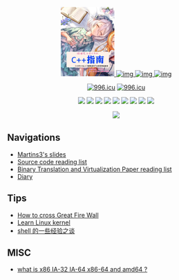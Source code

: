 <p align="center">
  <a href="https://github.com/Martins3">
    <img alt="img" src="./img/ma.png" height="160" />
    <img alt="img" src="https://raw.githubusercontent.com/shuveb/io_uring-by-example/master/public/tux.png" height="160" />
    <img alt="img" src="https://styles.redditmedia.com/t5_2ykcc/styles/image_widget_pifwg495jvr41.png" height="160" />
    <img alt="img" src="https://pbs.twimg.com/media/EssDxqSXYAEDdvP?format=jpg&name=small" height="160" />
  </a>
  <p align="center">
    <a href="https://996.icu"><img src="https://img.shields.io/badge/link-996.icu-red.svg" alt="996.icu" /></a>
    <a href="https://spacevim.org/"><img src="https://spacevim.org/img/build-with-SpaceVim.svg" alt="996.icu" /></a>
  </p>
  <p align="center">
      <img src="https://img.shields.io/badge/OS-Linux-informational?style=flat&logo=linux&logoColor=white&color=2bbc8a" />
      <img src="https://img.shields.io/badge/Editor-NeoVIM-informational?style=flat&logo=vim&logoColor=white&color=2bbc8a" />
      <img src="https://img.shields.io/badge/Shell-Zsh-informational?style=flat&logo=gnu-bash&logoColor=white&color=2bbc8a" />
      <img src="https://img.shields.io/badge/Tools-Git-informational?style=flat&logo=git&logoColor=white&color=2bbc8a" />
      <img src="https://img.shields.io/badge/Code-Python-informational?style=flat&logo=python&logoColor=white&color=2bbc8a" />
      <img src="https://img.shields.io/badge/Code-Golang-informational?style=flat&logo=go&logoColor=white&color=2bbc8a" />
      <img src="https://img.shields.io/badge/Code-Cpp-informational?style=flat&logoColor=white&color=2bbc8a" />
      <img src="https://img.shields.io/badge/Code-C-informational?style=flat&logoColor=white&color=2bbc8a" />
      <img src="https://img.shields.io/badge/Code-Rust-informational?style=flat&logoColor=white&color=2bbc8a" />
  </p>
  <p align="center">
      <img src="https://github-readme-stats.vercel.app/api?username=Martins3" />
  </p>
</p>

## Navigations
- [Martins3's slides](https://martins3.github.io/ppt)
- [Source code reading list](./source-code-reading-list.md)
- [Binary Translation and Virtualization Paper reading list](./paper-reading-list.md)
- [Diary](./diary/readme.md)

## Tips
- [How to cross Great Fire Wall](./gfw.md)
- [Learn Linux kernel](./learn-linux-kernel.md)
- [shell 的一些经验之谈](./shell.md)

## MISC
- [what is x86 IA-32 IA-64 x86-64 and amd64 ?](./x86-names.md)
